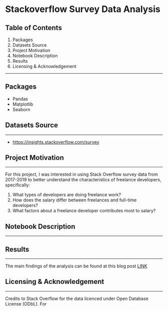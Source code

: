 # Stackoverflow Survey Data Analysis

## Table of Contents
1. Packages
2. Datasets Source
3. Project Motivation
4. Notebook Description
5. Results
6. Licensing & Acknowledgement

---
## Packages
- Pandas
- Matplotlib
- Seaborn

## Datasets Source
---
- https://insights.stackoverflow.com/survey

## Project Motivation
---
For this project, I was interested in using Stack Overflow survey data from 2017-2019 to better understand the characteristics of freelance developers, specifically:
1. What types of developers are doing freelance work?
2. How does the salary differ between freelances and full-time developers?
3. What factors about a freelance developer contributes most to salary?

## Notebook Description
---

## Results
---

The main findings of the analysis can be found at this blog post
[LINK](somewhere)

## Licensing & Acknowledgement
---
Credits to Stack Overflow for the data licenced under Open Database License (ODbL). For 